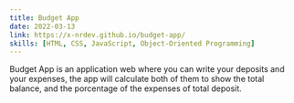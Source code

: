 ```yaml
---
title: Budget App
date: 2022-03-13
link: https://x-nrdev.github.io/budget-app/
skills: [HTML, CSS, JavaScript, Object-Oriented Programming]
---
```


Budget App is an application web where you can write your deposits and your expenses, the app will calculate both of them to show the total balance, and the porcentage of the expenses of total deposit.